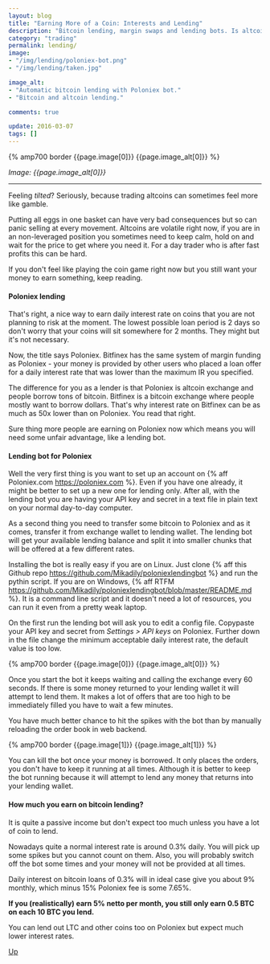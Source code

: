 ```yaml
---
layout: blog
title: "Earning More of a Coin: Interests and Lending"
description: "Bitcoin lending, margin swaps and lending bots. Is altcoin lending worth it or better to stick with BTC loans?"
category: "trading"
permalink: lending/
image:
- "/img/lending/poloniex-bot.png"
- "/img/lending/taken.jpg"

image_alt:
- "Automatic bitcoin lending with Poloniex bot."
- "Bitcoin and altcoin lending."

comments: true

update: 2016-03-07
tags: []
---
```



{% amp700 border {{page.image[0]}} {{page.image_alt[0]}} %}

_Image: {{page.image_alt[0]}}_

________________________

Feeling _tilted_? Seriously, because trading altcoins can sometimes feel more like gamble.

Putting all eggs in one basket can have very bad consequences but so can panic selling at every movement. Altcoins are volatile right now, if you are in an non-leveraged position you sometimes need to keep calm, hold on and wait for the price to get where you need it. For a day trader who is after fast profits this can be hard.

If you don't feel like playing the coin game right now but you still want your money to earn something, keep reading.

#### Poloniex lending

That's right, a nice way to earn daily interest rate on coins that you are not planning to risk at the moment. The lowest possible loan period is 2 days so don't worry that your coins will sit somewhere for 2 months. They might but it's not necessary.

Now, the title says Poloniex. Bitfinex has the same system of margin funding as Poloniex - your money is provided by other users who placed a loan offer for a daily interest rate that was lower than the maximum IR you specified.

The difference for you as a lender is that Poloniex is altcoin exchange and people borrow tons of bitcoin. Bitfinex is a bitcoin exchange where people mostly want to borrow dollars. That's why interest rate on Bitfinex can be as much as 50x lower than on Poloniex. You read that right.

Sure thing more people are earning on Poloniex now which means you will need some unfair advantage, like a lending bot.

#### Lending bot for Poloniex

Well the very first thing is you want to set up an account on {% aff Poloniex.com https://poloniex.com %}. Even if you have one already, it might be better to set up a new one for lending only. After all, with the lending bot you are having your API key and secret in a text file in plain text on your normal day-to-day computer.

As a second thing you need to transfer some bitcoin to Poloniex and as it comes, transfer it from exchange wallet to lending wallet. The lending bot will get your available lending balance and split it into smaller chunks that will be offered at a few different rates.

Installing the bot is really easy if you are on Linux. Just clone {% aff this Github repo https://github.com/Mikadily/poloniexlendingbot %} and run the pythin script. If you are on Windows, {% aff RTFM https://github.com/Mikadily/poloniexlendingbot/blob/master/README.md %}. It is a command line script and it doesn't need a lot of resources, you can run it even from a pretty weak laptop.

On the first run the lending bot will ask you to edit a config file. Copypaste your API key and secret from _Settings > API keys_ on Poloniex. Further down in the file change the minimum acceptable daily interest rate, the default value is too low.

{% amp700 border {{page.image[0]}} {{page.image_alt[0]}} %}

Once you start the bot it keeps waiting and calling the exchange every 60 seconds. If there is some money returned to your lending wallet it will attempt to lend them. It makes a lot of offers that are too high to be immediately filled you have to wait a few minutes.

You have much better chance to hit the spikes with the bot than by manually reloading the order book in web backend.

{% amp700 border {{page.image[1]}} {{page.image_alt[1]}} %}

You can kill the bot once your money is borrowed. It only places the orders, you don't have to keep it running at all times. Although it is better to keep the bot running because it will attempt to lend any money that returns into your lending wallet.

#### How much you earn on bitcoin lending?

It is quite a passive income but don't expect too much unless you have a lot of coin to lend.

Nowadays quite a normal interest rate is around 0.3% daily. You will pick up some spikes but you cannot count on them. Also, you will probably switch off the bot some times and your money will not be provided at all times.

Daily interest on bitcoin loans of 0.3% will in ideal case give you about 9% monthly, which minus 15% Poloniex fee is some 7.65%.

**If you (realistically) earn 5% netto per month, you still only earn 0.5 BTC on each 10 BTC you lend.**

You can lend out LTC and other coins too on Poloniex but expect much lower interest rates.

[Up](#)
